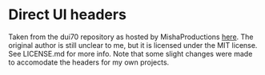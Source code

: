 # Direct UI headers
Taken from the dui70 repository as hosted by MishaProductions [here](https://github.com/MishaProductions/dui70). The original author is still unclear to me, but it is licensed under the MIT license. See LICENSE.md for more info. Note that some slight changes were made to accomodate the headers for my own projects.